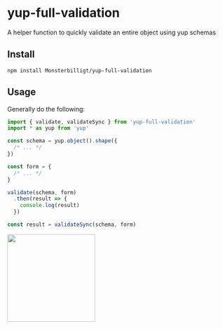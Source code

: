 # yup-full-validation
A helper function to quickly validate an entire object using yup schemas

## Install

`npm install Monsterbilligt/yup-full-validation`

## Usage

Generally do the following:

```js
import { validate, validateSync } from 'yup-full-validation'
import * as yup from 'yup'

const schema = yup.object().shape({
  /* ... */
})

const form = {
  /* ... */
}

validate(schema, form)
  .then(result => {
    console.log(result)
  })

const result = validateSync(schema, form)

```


[<img src="https://i1.wp.com/www.diogonunes.com/blog/wp-content/uploads/2016/07/browserstack-logo.png?resize=768%2C253&ssl=1" width="200" height="auto">](https://www.browserstack.com/)

